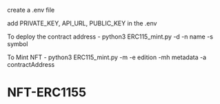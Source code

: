 create a .env file

add PRIVATE_KEY, API_URL, PUBLIC_KEY in the .env
					
To deploy the contract address - python3 ERC115_mint.py -d -n name -s symbol

To Mint NFT - python3 ERC115_mint.py -m -e edition -mh metadata -a contractAddress

# NFT-ERC1155
